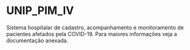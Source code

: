 # UNIP_PIM_IV

Sistema hospitalar de cadastro, acompanhamento e monitoramento de pacientes afetados pela COVID-19.
Para maiores informações veja a documentação anexada.
